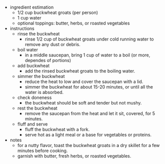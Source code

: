 - ingredient estimation
	- 1/2 cup buckwheat groats (per person)
	- 1 cup water
	- optional toppings: butter, herbs, or roasted vegetables
- instructions
	- rinse the buckwheat
		- rinse 1/2 cup of buckwheat groats under cold running water to remove any dust or debris.
	- boil water
		- in a middle saucepan, bring 1 cup of water to a boil (or more, dependes of portions)
	- add buckwheat
		- add the rinsed buckwheat groats to the boiling water.
	- simmer the buckwheat
		- reduce the heat to low and cover the saucepan with a lid.
		- simmer the buckwheat for about 15-20 minutes, or until all the water is absorbed.
	- check doneness
		- the buckwheat should be soft and tender but not mushy.
	- rest the buckwheat
		- remove the saucepan from the heat and let it sit, covered, for 5 minutes.
	- fluff and serve
		- fluff the buckwheat with a fork.
		- serve hot as a light meal or a base for vegetables or proteins.
- notes
	- for a nutty flavor, toast the buckwheat groats in a dry skillet for a few minutes before cooking.
	- garnish with butter, fresh herbs, or roasted vegetables.